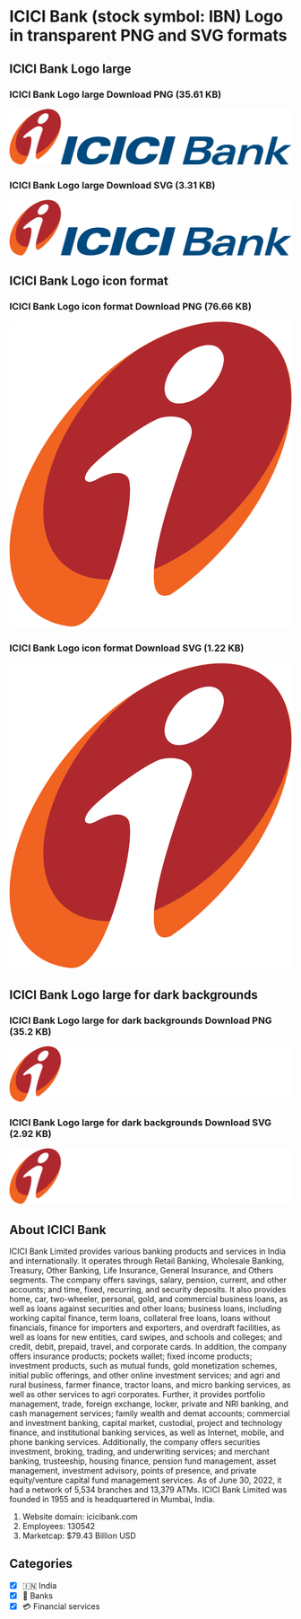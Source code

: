 # ICICI Bank (stock symbol: IBN) Logo in transparent PNG and SVG formats

## ICICI Bank Logo large

### ICICI Bank Logo large Download PNG (35.61 KB)

![ICICI Bank Logo large Download PNG (35.61 KB)](/img/orig/IBN_BIG-9ec25662.png)

### ICICI Bank Logo large Download SVG (3.31 KB)

![ICICI Bank Logo large Download SVG (3.31 KB)](/img/orig/IBN_BIG-3e8f2cf9.svg)

## ICICI Bank Logo icon format

### ICICI Bank Logo icon format Download PNG (76.66 KB)

![ICICI Bank Logo icon format Download PNG (76.66 KB)](/img/orig/IBN-af38b5c0.png)

### ICICI Bank Logo icon format Download SVG (1.22 KB)

![ICICI Bank Logo icon format Download SVG (1.22 KB)](/img/orig/IBN-56910ee1.svg)

## ICICI Bank Logo large for dark backgrounds

### ICICI Bank Logo large for dark backgrounds Download PNG (35.2 KB)

![ICICI Bank Logo large for dark backgrounds Download PNG (35.2 KB)](/img/orig/IBN_BIG.D-4673bbd8.png)

### ICICI Bank Logo large for dark backgrounds Download SVG (2.92 KB)

![ICICI Bank Logo large for dark backgrounds Download SVG (2.92 KB)](/img/orig/IBN_BIG.D-81ca2f43.svg)

## About ICICI Bank

ICICI Bank Limited provides various banking products and services in India and internationally. It operates through Retail Banking, Wholesale Banking, Treasury, Other Banking, Life Insurance, General Insurance, and Others segments. The company offers savings, salary, pension, current, and other accounts; and time, fixed, recurring, and security deposits. It also provides home, car, two-wheeler, personal, gold, and commercial business loans, as well as loans against securities and other loans; business loans, including working capital finance, term loans, collateral free loans, loans without financials, finance for importers and exporters, and overdraft facilities, as well as loans for new entities, card swipes, and schools and colleges; and credit, debit, prepaid, travel, and corporate cards. In addition, the company offers insurance products; pockets wallet; fixed income products; investment products, such as mutual funds, gold monetization schemes, initial public offerings, and other online investment services; and agri and rural business, farmer finance, tractor loans, and micro banking services, as well as other services to agri corporates. Further, it provides portfolio management, trade, foreign exchange, locker, private and NRI banking, and cash management services; family wealth and demat accounts; commercial and investment banking, capital market, custodial, project and technology finance, and institutional banking services, as well as Internet, mobile, and phone banking services. Additionally, the company offers securities investment, broking, trading, and underwriting services; and merchant banking, trusteeship, housing finance, pension fund management, asset management, investment advisory, points of presence, and private equity/venture capital fund management services. As of June 30, 2022, it had a network of 5,534 branches and 13,379 ATMs. ICICI Bank Limited was founded in 1955 and is headquartered in Mumbai, India.

1. Website domain: icicibank.com
2. Employees: 130542
3. Marketcap: $79.43 Billion USD


## Categories
- [x] 🇮🇳 India
- [x] 🏦 Banks
- [x] 💳 Financial services

